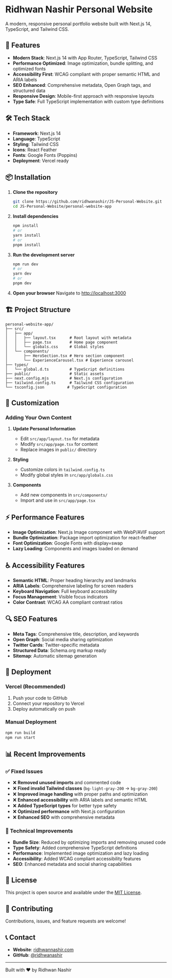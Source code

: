 # Ridhwan Nashir Personal Website

A modern, responsive personal portfolio website built with Next.js 14, TypeScript, and Tailwind CSS.

## 🚀 Features

- **Modern Stack**: Next.js 14 with App Router, TypeScript, Tailwind CSS
- **Performance Optimized**: Image optimization, bundle splitting, and optimized fonts
- **Accessibility First**: WCAG compliant with proper semantic HTML and ARIA labels
- **SEO Enhanced**: Comprehensive metadata, Open Graph tags, and structured data
- **Responsive Design**: Mobile-first approach with responsive layouts
- **Type Safe**: Full TypeScript implementation with custom type definitions

## 🛠️ Tech Stack

- **Framework**: Next.js 14
- **Language**: TypeScript
- **Styling**: Tailwind CSS
- **Icons**: React Feather
- **Fonts**: Google Fonts (Poppins)
- **Deployment**: Vercel ready

## 📦 Installation

1. **Clone the repository**
   ```bash
   git clone https://github.com/ridhwanashir/JS-Personal-Website.git
   cd JS-Personal-Website/personal-website-app
   ```

2. **Install dependencies**
   ```bash
   npm install
   # or
   yarn install
   # or
   pnpm install
   ```

3. **Run the development server**
   ```bash
   npm run dev
   # or
   yarn dev
   # or
   pnpm dev
   ```

4. **Open your browser**
   Navigate to [http://localhost:3000](http://localhost:3000)

## 🏗️ Project Structure

```
personal-website-app/
├── src/
│   ├── app/
│   │   ├── layout.tsx      # Root layout with metadata
│   │   ├── page.tsx        # Home page component
│   │   └── globals.css     # Global styles
│   └── components/
│       ├── HeroSection.tsx # Hero section component
│       └── ExperienceCarousel.tsx # Experience carousel
├── types/
│   └── global.d.ts         # TypeScript definitions
├── public/                 # Static assets
├── next.config.mjs         # Next.js configuration
├── tailwind.config.ts      # Tailwind CSS configuration
└── tsconfig.json          # TypeScript configuration
```

## 🎨 Customization

### Adding Your Own Content

1. **Update Personal Information**
   - Edit `src/app/layout.tsx` for metadata
   - Modify `src/app/page.tsx` for content
   - Replace images in `public/` directory

2. **Styling**
   - Customize colors in `tailwind.config.ts`
   - Modify global styles in `src/app/globals.css`

3. **Components**
   - Add new components in `src/components/`
   - Import and use in `src/app/page.tsx`

## ⚡ Performance Features

- **Image Optimization**: Next.js Image component with WebP/AVIF support
- **Bundle Optimization**: Package import optimization for react-feather
- **Font Optimization**: Google Fonts with display=swap
- **Lazy Loading**: Components and images loaded on demand

## ♿ Accessibility Features

- **Semantic HTML**: Proper heading hierarchy and landmarks
- **ARIA Labels**: Comprehensive labeling for screen readers
- **Keyboard Navigation**: Full keyboard accessibility
- **Focus Management**: Visible focus indicators
- **Color Contrast**: WCAG AA compliant contrast ratios

## 🔍 SEO Features

- **Meta Tags**: Comprehensive title, description, and keywords
- **Open Graph**: Social media sharing optimization
- **Twitter Cards**: Twitter-specific metadata
- **Structured Data**: Schema.org markup ready
- **Sitemap**: Automatic sitemap generation

## 🚀 Deployment

### Vercel (Recommended)

1. Push your code to GitHub
2. Connect your repository to Vercel
3. Deploy automatically on push

### Manual Deployment

```bash
npm run build
npm run start
```

## 📊 Recent Improvements

### ✅ Fixed Issues

- ❌ **Removed unused imports** and commented code
- ❌ **Fixed invalid Tailwind classes** (`bg-light-gray-200` → `bg-gray-200`)
- ❌ **Improved image handling** with proper paths and optimization
- ❌ **Enhanced accessibility** with ARIA labels and semantic HTML
- ❌ **Added TypeScript types** for better type safety
- ❌ **Optimized performance** with Next.js configuration
- ❌ **Enhanced SEO** with comprehensive metadata

### 🔧 Technical Improvements

- **Bundle Size**: Reduced by optimizing imports and removing unused code
- **Type Safety**: Added comprehensive TypeScript definitions
- **Performance**: Implemented image optimization and lazy loading
- **Accessibility**: Added WCAG compliant accessibility features
- **SEO**: Enhanced metadata and social sharing capabilities

## 📄 License

This project is open source and available under the [MIT License](LICENSE).

## 🤝 Contributing

Contributions, issues, and feature requests are welcome!

## 📞 Contact

- **Website**: [ridhwannashir.com](https://ridhwannashir.com)
- **GitHub**: [@ridhwanashir](https://github.com/ridhwanashir)

---

Built with ❤️ by Ridhwan Nashir
